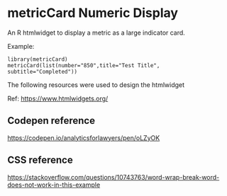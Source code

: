 # metricCard Numeric Display

An R htmlwidget to display a metric as a large indicator card.

Example:

```
library(metricCard)
metricCard(list(number="850",title="Test Title", subtitle="Completed"))
```



The following resources were used to design the htmlwidget

Ref: https://www.htmlwidgets.org/

## Codepen reference

https://codepen.io/analyticsforlawyers/pen/oLZyOK


## CSS reference

https://stackoverflow.com/questions/10743763/word-wrap-break-word-does-not-work-in-this-example
